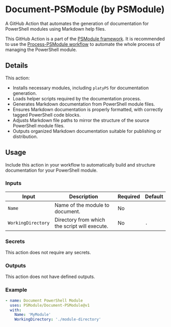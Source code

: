 # Document-PSModule (by PSModule)

A GitHub Action that automates the generation of documentation for PowerShell modules using Markdown help files.

This GitHub Action is a part of the [PSModule framework](https://github.com/PSModule). It is recommended to use the
[Process-PSModule workflow](https://github.com/PSModule/Process-PSModule) to automate the whole process of managing the PowerShell module.

## Details

This action:
- Installs necessary modules, including `platyPS` for documentation generation.
- Loads helper scripts required by the documentation process.
- Generates Markdown documentation from PowerShell module files.
- Ensures Markdown documentation is properly formatted, with correctly tagged PowerShell code blocks.
- Adjusts Markdown file paths to mirror the structure of the source PowerShell module files.
- Outputs organized Markdown documentation suitable for publishing or distribution.

## Usage

Include this action in your workflow to automatically build and structure documentation for your PowerShell module.

### Inputs

| Input              | Description                                   | Required | Default     |
|--------------------|-----------------------------------------------|----------|-------------|
| `Name`             | Name of the module to document.               | No       | <Repo name> |
| `WorkingDirectory` | Directory from which the script will execute. | No       | `.`         |

### Secrets

This action does not require any secrets.

### Outputs

This action does not have defined outputs.

### Example

```yaml
- name: Document PowerShell Module
  uses: PSModule/Document-PSModule@v1
  with:
    Name: 'MyModule'
    WorkingDirectory: './module-directory'
```
